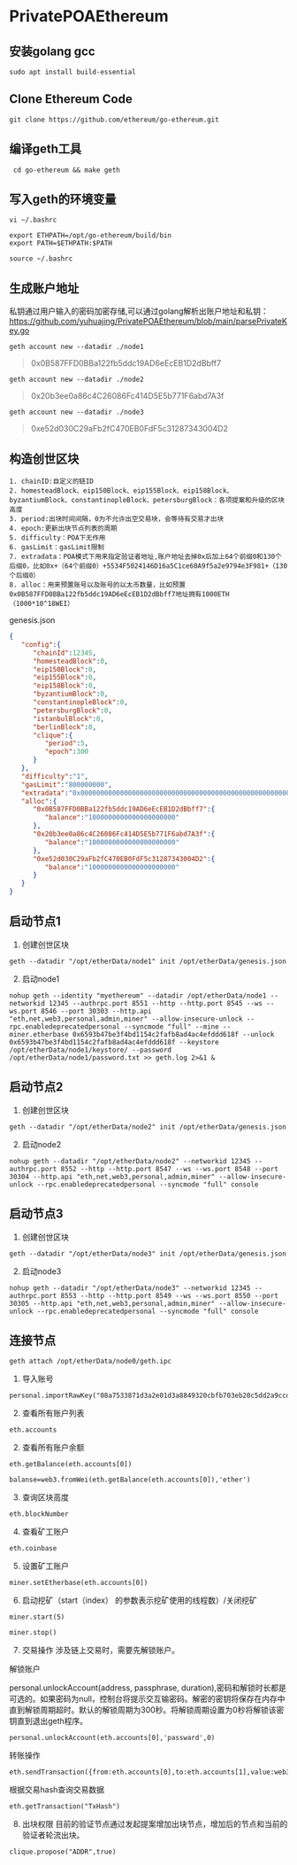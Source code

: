 # PrivatePOAEthereum

## 安装golang gcc

```shell
sudo apt install build-essential
```

## Clone Ethereum Code

```shell
git clone https://github.com/ethereum/go-ethereum.git
```

##  编译geth工具

```shell
 cd go-ethereum && make geth
```

## 写入geth的环境变量
```shell
vi ~/.bashrc
```
```shell
export ETHPATH=/opt/go-ethereum/build/bin
export PATH=$ETHPATH:$PATH
```
```shell
source ~/.bashrc
```

## 生成账户地址 

私钥通过用户输入的密码加密存储,可以通过golang解析出账户地址和私钥： https://github.com/yuhuajing/PrivatePOAEthereum/blob/main/parsePrivateKey.go

```shell
geth account new --datadir ./node1
```
> 0x0B587FFD0BBa122fb5ddc19AD6eEcEB1D2dBbff7

```shell
geth account new --datadir ./node2
```
> 0x20b3ee0a86c4C26086Fc414D5E5b771F6abd7A3f
```shell
geth account new --datadir ./node3
```
> 0xe52d030C29aFb2fC470EB0FdF5c31287343004D2

## 构造创世区块
```text
1. chainID:自定义的链ID
2. homesteadBlock、eip150Block、eip155Block、eip158Block、byzantiumBlock、constantinopleBlock、petersburgBlock：各项提案和升级的区块高度
3. period:出块时间间隔，0为不允许出空交易块，会等待有交易才出块
4. epoch:更新出块节点列表的周期
5. difficulty：POA下无作用
6. gasLimit：gasLimit限制
7. extradata：POA模式下用来指定验证者地址,账户地址去掉0x后加上64个前缀0和130个后缀0，比如0x+（64个前缀0）+5534F5024146D16a5C1ce60A9f5a2e9794e3F981+（130个后缀0）
8. alloc：用来预置账号以及账号的以太币数量，比如预置0x0B587FFD0BBa122fb5ddc19AD6eEcEB1D2dBbff7地址拥有1000ETH（1000*10^18WEI）
```
genesis.json
```json
{
   "config":{
      "chainId":12345,
      "homesteadBlock":0,
      "eip150Block":0,
      "eip155Block":0,
      "eip158Block":0,
      "byzantiumBlock":0,
      "constantinopleBlock":0,
      "petersburgBlock":0,
      "istanbulBlock":0,
      "berlinBlock":0,
      "clique":{
         "period":5,
         "epoch":300
      }
   },
   "difficulty":"1",
   "gasLimit":"800000000",
   "extradata":"0x00000000000000000000000000000000000000000000000000000000000000005534F5024146D16a5C1ce60A9f5a2e9794e3F9810000000000000000000000000000000000000000000000000000000000000000000000000000000000000000000000000000000000000000000000000000000000",
   "alloc":{
      "0x0B587FFD0BBa122fb5ddc19AD6eEcEB1D2dBbff7":{
         "balance":"1000000000000000000000"
      },
      "0x20b3ee0a86c4C26086Fc414D5E5b771F6abd7A3f":{
         "balance":"1000000000000000000000"
      },
      "0xe52d030C29aFb2fC470EB0FdF5c31287343004D2":{
         "balance":"1000000000000000000000"
      }
   }
}
```
## 启动节点1

1. 创建创世区块
```shell
geth --datadir "/opt/etherData/node1" init /opt/etherData/genesis.json
```
2. 启动node1
```shell
nohup geth --identity "myethereum" --datadir /opt/etherData/node1 --networkid 12345 --authrpc.port 8551 --http --http.port 8545 --ws --ws.port 8546 --port 30303 --http.api "eth,net,web3,personal,admin,miner" --allow-insecure-unlock --rpc.enabledeprecatedpersonal --syncmode "full" --mine --miner.etherbase 0x6593b47be3f4bd1154c2fafb8ad4ac4efddd618f --unlock 0x6593b47be3f4bd1154c2fafb8ad4ac4efddd618f --keystore /opt/etherData/node1/keystore/ --password /opt/etherData/node1/password.txt >> geth.log 2>&1 &
```

## 启动节点2

1. 创建创世区块
```shell
geth --datadir "/opt/etherData/node2" init /opt/etherData/genesis.json
```
2. 启动node2
```shell
nohup geth --datadir "/opt/etherData/node2" --networkid 12345 --authrpc.port 8552 --http --http.port 8547 --ws --ws.port 8548 --port 30304 --http.api "eth,net,web3,personal,admin,miner" --allow-insecure-unlock --rpc.enabledeprecatedpersonal --syncmode "full" console
```

## 启动节点3

1. 创建创世区块
```shell
geth --datadir "/opt/etherData/node3" init /opt/etherData/genesis.json
```
2. 启动node3
```shell
nohup geth --datadir "/opt/etherData/node3" --networkid 12345 --authrpc.port 8553 --http --http.port 8549 --ws --ws.port 8550 --port 30305 --http.api "eth,net,web3,personal,admin,miner" --allow-insecure-unlock --rpc.enabledeprecatedpersonal --syncmode "full" console
```

## 连接节点
```shell
geth attach /opt/etherData/node0/geth.ipc
```

1. 导入账号
```shell
personal.importRawKey("08a7533871d3a2e01d3a8849320cbfb703eb20c5dd2a9ccd2d9780eba5659c8e","yu201219jing")
```
2. 查看所有账户列表
```shell
eth.accounts
```
2. 查看所有账户余额
```shell
eth.getBalance(eth.accounts[0])
```
```shell
balanse=web3.fromWei(eth.getBalance(eth.accounts[0]),'ether')
```
3. 查询区块高度
```shell
eth.blockNumber
```
4. 查看矿工账户
```shell
eth.coinbase
```
5. 设置矿工账户
```shell
miner.setEtherbase(eth.accounts[0])
```
6. 启动挖矿（start（index） 的参数表示挖矿使用的线程数）/关闭挖矿
```shell
miner.start(5)
```
```shell
miner.stop()
```
7. 交易操作
涉及链上交易时，需要先解锁账户。

解锁账户

personal.unlockAccount(address, passphrase, duration),密码和解锁时长都是可选的。如果密码为null，控制台将提示交互输密码。解密的密钥将保存在内存中直到解锁周期超时。默认的解锁周期为300秒。将解锁周期设置为0秒将解锁该密钥直到退出geth程序。
```shell
personal.unlockAccount(eth.accounts[0],'passward',0)
```

转账操作
```shell
eth.sendTransaction({from:eth.accounts[0],to:eth.accounts[1],value:web3.toWei(4,'ether')})
```

根据交易hash查询交易数据
```shell
eth.getTransaction("TxHash")
```

8. 出块权限
目前的验证节点通过发起提案增加出块节点，增加后的节点和当前的验证者轮流出块。
```shell
clique.propose("ADDR",true)
```